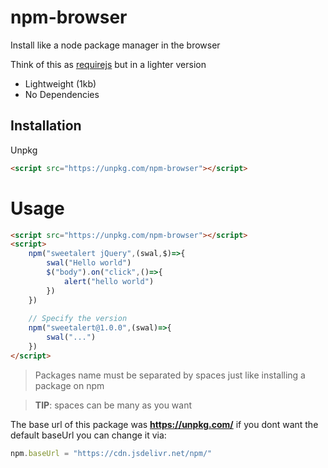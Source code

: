 # npm-browser

Install like a node package manager in the browser 

Think of this as [requirejs](https://requirejs.org) but in a lighter version

- Lightweight (1kb)
- No Dependencies

## Installation

Unpkg

```html
<script src="https://unpkg.com/npm-browser"></script>
```

# Usage

```html
<script src="https://unpkg.com/npm-browser"></script>
<script>
	npm("sweetalert jQuery",(swal,$)=>{
		swal("Hello world")
		$("body").on("click",()=>{
			alert("hello world")
		})
	})
	
	// Specify the version
	npm("sweetalert@1.0.0",(swal)=>{
		swal("...")
	})
</script>
```
> Packages name must be separated by spaces just like installing a package on npm

> **TIP**: spaces can be many as you want

The base url of this package was **https://unpkg.com/**
if you dont want the default baseUrl you can change it via:

```javascript
npm.baseUrl = "https://cdn.jsdelivr.net/npm/"
```